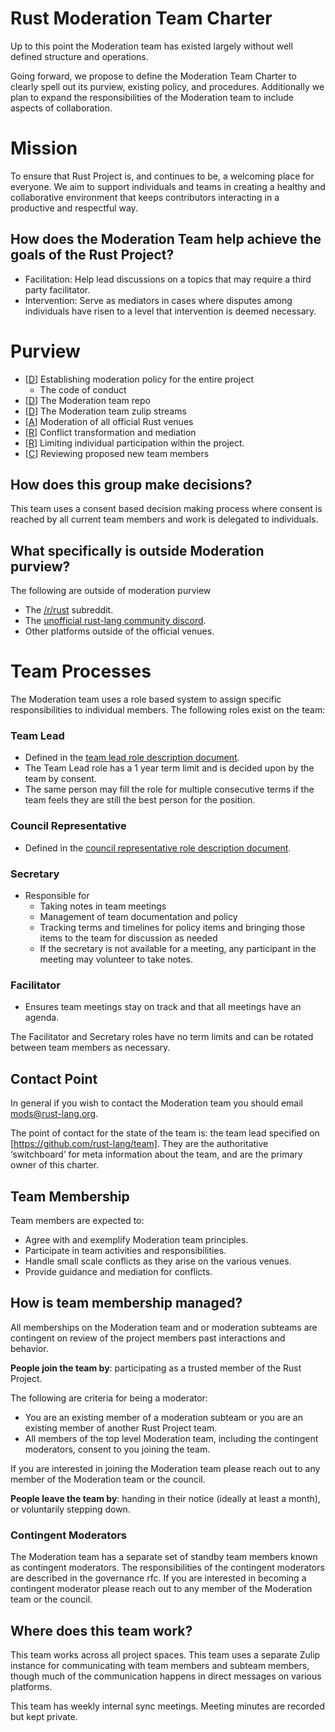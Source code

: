 # Rust Moderation Team Charter

Up to this point the Moderation team has existed largely without well defined structure and operations.

Going forward, we propose to define the Moderation Team Charter to clearly spell out its purview, existing policy, and procedures. Additionally we plan to expand the responsibilities of the Moderation team to include aspects of collaboration.

# Mission

To ensure that Rust Project is, and continues to be, a welcoming place for everyone. We aim to support individuals and teams in creating a healthy and collaborative environment that keeps contributors interacting in a productive and respectful way.

## How does the Moderation Team help achieve the goals of the Rust Project?

* Facilitation: Help lead discussions on a topics that may require a third party facilitator.
* Intervention: Serve as mediators in cases where disputes among individuals have risen to a level that intervention is deemed necessary.

# Purview

* [[D]] Establishing moderation policy for the entire project
    * The code of conduct
* [[D]] The Moderation team repo
* [[D]] The Moderation team zulip streams
* [[A]] Moderation of all official Rust venues
* [[R]] Conflict transformation and mediation
* [[R]] Limiting individual participation within the project.
* [[C]] Reviewing proposed new team members

## How does this group make decisions?

This team uses a consent based decision making process where consent is reached by all current team members and work is delegated to individuals.

## What specifically is outside Moderation purview?

The following are outside of moderation purview
* The [/r/rust] subreddit.
* The [unofficial rust-lang community discord].
* Other platforms outside of the official venues.

# Team Processes

The Moderation team uses a role based system to assign specific responsibilities to individual members. The following roles exist on the team:

### Team Lead

* Defined in the [team lead role description document].
* The Team Lead role has a 1 year term limit and is decided upon by the team by consent.
* The same person may fill the role for multiple consecutive terms if the team feels they are still the best person for the position. 

### Council Representative

* Defined in the [council representative role description document].

### Secretary

* Responsible for
  * Taking notes in team meetings
  * Management of team documentation and policy
  * Tracking terms and timelines for policy items and bringing those items to the team for discussion as needed
  * If the secretary is not available for a meeting, any participant in the meeting may volunteer to take notes.

### Facilitator

* Ensures team meetings stay on track and that all meetings have an agenda.
    
The Facilitator and Secretary roles have no term limits and can be rotated between team members as necessary. 

## Contact Point

In general if you wish to contact the Moderation team you should email [mods@rust-lang.org].

The point of contact for the state of the team is: the team lead specified on [https://github.com/rust-lang/team]. They are the authoritative ‘switchboard’ for meta information about the team, and are the primary owner of this charter.

## Team Membership

Team members are expected to:

* Agree with and exemplify Moderation team principles.
* Participate in team activities and responsibilities.
* Handle small scale conflicts as they arise on the various venues.
* Provide guidance and mediation for conflicts.

## How is team membership managed?

All memberships on the Moderation team and or moderation subteams are contingent on review of the project members past interactions and behavior. 

**People join the team by**: participating as a trusted member of the Rust Project.

The following are criteria for being a moderator:

* You are an existing member of a moderation subteam or you are an existing member of another Rust Project team.
* All members of the top level Moderation team, including the contingent moderators, consent to you joining the team. 

If you are interested in joining the Moderation team please reach out to any member of the Moderation team or the council.

**People leave the team by**: handing in their notice (ideally at least a month), or voluntarily stepping down.

### Contingent Moderators

The Moderation team has a separate set of standby team members known as contingent moderators. The responsibilities of the contingent moderators are described in the governance rfc. If you are interested in becoming a contingent moderator please reach out to any member of the Moderation team or the council.

## Where does this team work?

This team works across all project spaces. This team uses a separate Zulip instance for communicating with team members and subteam members, though much of the communication happens in direct messages on various platforms.

This team has weekly internal sync meetings. Meeting minutes are recorded but kept private.

[D]: ../../common/darci.md#decision-maker
[A]: ../../common/darci.md#accountable-for-results
[R]: ../../common/darci.md#responsible-for-work
[C]: ../../common/darci.md#consulted-for-input
[/r/rust]: https://old.reddit.com/r/rust/
[unofficial rust-lang community discord]: https://discord.gg/rust-lang-community
[mods@rust-lang.org]: mailto:mods@rust-lang.org
[https://github.com/rust-lang/team]: https://github.com/rust-lang/team
[team lead role description document]: https://hackmd.io/@rust-lang-governance-wg/rkRNINMZ2
[council representative role description document]:  https://hackmd.io/vYh6LE4jRC-4phNjHfYuCA?view
